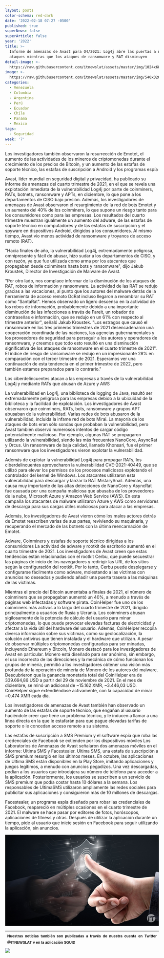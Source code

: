 ```yaml
---
layout: posts
color-schema: red-dark
date: '2022-02-18 07:27 -0500'
published: true
superNews: false
superArticle: false
year: '2022'
title: >-
  Informe de amenazas de Avast para Q4/2021: Log4j abre las puertas a nuevos
  ataques mientras que los ataques de ransomware y RAT disminuyen
detail-image: >-
  https://raw.githubusercontent.com/itnewslat/assets/master/img/1024x680/seguridad-virtual-g.jpg
image: >-
  https://raw.githubusercontent.com/itnewslat/assets/master/img/540x320/seguridad-virtual-p.jpg
categories:
  - Venezuela
  - Colombia
  - Argentina
  - Perú
  - Ecuador
  - Chile
  - Panama
  - Mexico
tags:
  - Seguridad
week: '7'
---
```

Los investigadores también observaron la resurrección de Emotet, el aumento de las actividades de los mineros de criptomonedas durante el crecimiento de los precios de Bitcoin, y un aumento de las estafas de soporte técnico, las estafas de suscripción a Android y los programas espía

Avast, líder mundial en seguridad digital y privacidad, ha publicado su informe de amenazas del cuarto trimestre de 2021, en el que se revela una explotación inmediata de la vulnerabilidad Log4j por parte de coinminers, RATs, botnets, ransomware y APTs, en diciembre, lo que pone a los departamentos de CISO bajo presión. Además, los investigadores de amenazas de Avast observaron el resurgimiento de la red de bots Emotet y un aumento del 40% de los coinminers, lo que supone un riesgo tanto para los consumidores como para las empresas. Los resultados del cuarto trimestre muestran igualmente un aumento del adware, de las estafas de soporte técnico en computadores y de las estafas de suscripción y el spyware en dispositivos Android, dirigidos a los consumidores. Al mismo tiempo, Avast vio menos actividad de ransomware y troyanos de acceso remoto (RAT).

"Hacia finales de año, la vulnerabilidad Log4j, extremadamente peligrosa, omnipresente y fácil de abusar, hizo sudar a los departamentos de CISO, y con razón, ya que fue utilizada como arma por los atacantes que propagaban desde coinminers hasta bots y ransomware", dijo Jakub Kroustek, Director de Investigación de Malware de Avast.

"Por otro lado, nos complace informar de la disminución de los ataques de RAT, robos de información y ransomware. La actividad de las RAT se redujo gracias a las vacaciones, al punto que los autores del malware detrás de la herramienta de acceso remoto DcRat incluso llegaron a renombrar su RAT como "SantaRat". Hemos observado un ligero descenso en la actividad de los robos de información, probablemente debido a una importante disminución de las infecciones a través de Fareit, un robador de contraseñas e información, que se redujo en un 61% con respecto al trimestre anterior", señaló Jakub Kroustek. "Los estragos que causó el ransomware en los tres primeros trimestres de 2021 desencadenaron una cooperación coordinada de las naciones, las agencias gubernamentales y los proveedores de seguridad para perseguir a los autores y operadores de ransomware, y creemos que todo esto resultó en una disminución significativa de los ataques de ransomware en el cuarto trimestre de 2021". El índice de riesgo de ransomware se redujo en un impresionante 28% en comparación con el tercer trimestre de 2021. Esperamos ver una continuación de esta tendencia en el primer trimestre de 2022, pero también estamos preparados para lo contrario."

Los ciberdelincuentes atacan a las empresas a través de la vulnerabilidad Log4j y mediante RATs que abusan de Azure y AWS
 
La vulnerabilidad en Log4j, una biblioteca de logging de Java, resultó ser extremadamente peligrosa para las empresas debido a la ubicuidad de la biblioteca y la facilidad de explotación. Los investigadores de Avast observaron que coinminers, RATs, bots, ransomware y grupos APT abusaban de la vulnerabilidad. Varias redes de bots abusaron de la vulnerabilidad, incluida la infame red de bots Mirai. La mayoría de los ataques de bots eran sólo sondas que probaban la vulnerabilidad, pero Avast también observó numerosos intentos de cargar código potencialmente malicioso. Por ejemplo, algunas RAT se propagaron utilizando la vulnerabilidad, siendo las más frecuentes NanoCore, AsyncRat y Orcus. Un ransomware de baja calidad, llamado Khonsari, fue el primer ransomware que los investigadores vieron explotar la vulnerabilidad.
 
Además de explotar la vulnerabilidad Log4j para propagar RATs, los ciberdelincuentes aprovecharon la vulnerabilidad CVE-2021-40449, que se utilizó para elevar los permisos de los procesos maliciosos explotando el controlador del kernel de Windows. Los atacantes utilizaron esta vulnerabilidad para descargar y lanzar la RAT MistarySnail. Además, una causa muy importante de las altas detecciones de NanoCore y AsyncRat fue causada por una campaña maliciosa que abusaba de los proveedores de la nube, Microsoft Azure y Amazon Web Service (AWS). En esta campaña los atacantes de malware utilizaron Azure y AWS como servidores de descarga para sus cargas útiles maliciosas para atacar a las empresas.

Además, los investigadores de Avast vieron cómo los malos actores detrás de Emotet reescriben varias de sus partes, reviviendo su maquinaria, y recuperando el mercado de las botnets con la última reencarnación de Emotet.
 
Adware, Coinminers y estafas de soporte técnico dirigidas a los consumidores
La actividad de adware y rootkit de escritorio aumentó en el cuarto trimestre de 2021. Los investigadores de Avast creen que estas tendencias están relacionadas con el rootkit Cerbu, que puede secuestrar las páginas de inicio de los navegadores y redirigir las URL de los sitios según la configuración del rootkit. Por lo tanto, Cerbu puede desplegarse y configurarse fácilmente como adware, molestando a las víctimas con anuncios no deseados y pudiendo añadir una puerta trasera a las máquinas de las víctimas.
 
Mientras el precio del Bitcoin aumentaba a finales de 2021, el número de coinminers que se propagaban aumentó un 40%, a menudo a través de páginas web infectadas y software pirata. CoinHelper fue uno de los coinminers más activos a lo largo del cuarto trimestre de 2021, dirigido principalmente a usuarios de Rusia y Ucrania. Los coinminers abusan sigilosamente de la potencia de cálculo del usuario para minar criptomonedas, lo que puede provocar elevadas facturas de electricidad y afectar a la vida útil del hardware del usuario. Además, CoinHelper recopila diversa información sobre sus víctimas, como su geolocalización, la solución antivirus que tienen instalada y el hardware que utilizan. A pesar de observar múltiples criptomonedas configuradas para ser minadas, incluyendo Ethereum y Bitcoin, Monero destacó para los investigadores de Avast en particular. Monero está diseñado para ser anónimo, sin embargo, el uso incorrecto de las direcciones y la mecánica de cómo funcionan los grupos de minería, permitió a los investigadores obtener una visión más profunda de la operación de minería de Monero de los autores del malware. Descubrieron que la ganancia monetaria total del CoinHelper era de 339.694,86 USD a partir del 29 de noviembre de 2021. En el mes de diciembre, se minó un adicional de ~15.162 XMR, ~3.446,03 USD. CoinHelper sigue extendiéndose activamente, con la capacidad de minar ~0,474 XMR cada día.
 
Los investigadores de amenazas de Avast también han observado un aumento de las estafas de soporte técnico, que engañan al usuario haciéndole creer que tiene un problema técnico, y le inducen a llamar a una línea directa en la que le estafarán para que pague elevadas tarifas de soporte o le concedan acceso remoto a su sistema.
 
Las estafas de suscripción a SMS Premium y el software espía que roba las credenciales de Facebook se extienden por los dispositivos móviles
Los Laboratorios de Amenazas de Avast señalaron dos amenazas móviles en el informe: Ultima SMS y Facestealer. Ultima SMS, una estafa de suscripción a SMS premium resurgió en los últimos meses. En octubre, las aplicaciones de Ultima SMS están disponibles en la Play Store, imitando aplicaciones y juegos legítimos, a menudo con anuncios pegadizos. Una vez descargadas, pedían a los usuarios que introdujera su número de teléfono para acceder a la aplicación. Posteriormente, los usuarios se suscriben a un servicio de SMS premium que podía costar hasta 10 dólares a la semana. Los responsables de UltimaSMS utilizaron ampliamente las redes sociales para publicitar sus aplicaciones y consiguieron más de 10 millones de descargas.
 
Facestealer, un programa espía diseñado para robar las credenciales de Facebook, reapareció en múltiples ocasiones en el cuarto trimestre de 2021. El malware se hace pasar por editores de fotos, horóscopos, aplicaciones de fitness y otras. Después de utilizar la aplicación durante un tiempo, pide al usuario que inicie sesión en Facebook para seguir utilizando la aplicación, sin anuncios.

![](https://raw.githubusercontent.com/itnewslat/assets/master/img/540x320/seguridad-virtual-p.jpg)

<table style="height: 42px;" width="569">
<tbody>
<tr>
<td style="text-align: justify;"><sub><strong>Nuestras noticias también son publicadas a través de nuestra cuenta en Twitter <a href="https://twitter.com/itnewslat?lang=es">@ITNEWSLAT</a> y en la aplicación <a href="https://squidapp.co/en/">SQUID</a></strong></sub></td>
</tr>
</tbody>
</table>

<img src="https://tracker.metricool.com/c3po.jpg?hash=56f88a41e39ab42c063cc51676587a04"/>
